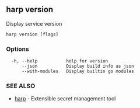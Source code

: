 ## harp version

Display service version

```
harp version [flags]
```

### Options

```
  -h, --help           help for version
      --json           Display build info as json
      --with-modules   Display builtin go modules
```

### SEE ALSO

* [harp](harp.md)	 - Extensible secret management tool

